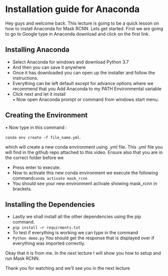 # Installation guide for Anaconda
Hey guys and welcome back. This lecture is going to be a quick lesson on how to install Anaconda for Mask RCNN. Lets get started. 
First we are going to go to Google type in Anaconda download and click on the first link.
## Installing Anaconda 

*	Select Anaconda for windows and download Python 3.7
 *	And then you can save it  anywhere
*	Once it has downloaded you can open up the installer and follow the instructions.
 *	Everything can be left default except for advance options where we recommend that you Add Anaconda to my PATH Environmental variable 
 *	Click next and let it install		
•	Now open Anaconda prompt or command from windows start menu.

## Creating the Environment 

•	Now type in this command :

 ```conda env create –f file_name.yml```.
 
which will create a new conda environment using .yml file.  This .yml file you will find in the github repo attached to this video. Ensure also that you are in the correct folder before we 
 *	Press enter to execute.
*	Now to activate this new conda environment we execute the following command```conda activate mask_rcnn```
 *	You should see your new environment activate showing mask_rcnn in brackets.
 
## Installing the Dependencies

*	Lastly we shall install all the other dependencies using the pip command.
 *	 ```pip install –r requirments.txt```
*	To test if everything is working we can type in the command
 *	```Python demo.py```
You should get the response that is displayed over if everything was imported correctly. 


Okay that it is from me. In the next lecture I will show you how to setup and run Mask RCNN. 

Thank you for watching and we’ll see you in the next lecture
